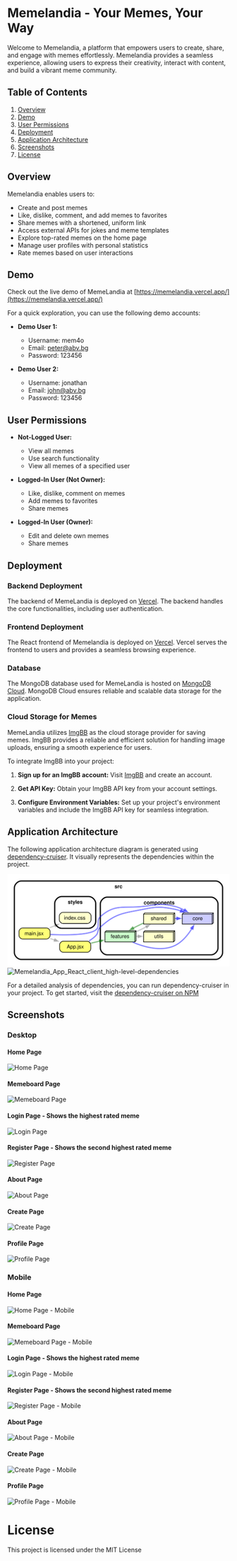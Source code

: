 # Memelandia - Your Memes, Your Way

Welcome to Memelandia, a platform that empowers users to create, share, and engage with memes effortlessly. Memelandia provides a seamless experience, allowing users to express their creativity, interact with content, and build a vibrant meme community.

## Table of Contents

1. [Overview](#overview)
2. [Demo](#demo)
3. [User Permissions](#user-permissions)
4. [Deployment](#deployment)
5. [Application Architecture](#application-architecture)
6. [Screenshots](#screenshots)
7. [License](#license)

## Overview

Memelandia enables users to:

-   Create and post memes
-   Like, dislike, comment, and add memes to favorites
-   Share memes with a shortened, uniform link
-   Access external APIs for jokes and meme templates
-   Explore top-rated memes on the home page
-   Manage user profiles with personal statistics
-   Rate memes based on user interactions

## Demo

Check out the live demo of MemeLandia at [https://memelandia.vercel.app/](https://memelandia.vercel.app/)

For a quick exploration, you can use the following demo accounts:

-   **Demo User 1:**

    -   Username: mem4o
    -   Email: peter@abv.bg
    -   Password: 123456

-   **Demo User 2:**
    -   Username: jonathan
    -   Email: john@abv.bg
    -   Password: 123456

## User Permissions

-   **Not-Logged User:**

    -   View all memes
    -   Use search functionality
    -   View all memes of a specified user

-   **Logged-In User (Not Owner):**

    -   Like, dislike, comment on memes
    -   Add memes to favorites
    -   Share memes

-   **Logged-In User (Owner):**
    -   Edit and delete own memes
    -   Share memes

## Deployment

### Backend Deployment

The backend of MemeLandia is deployed on [Vercel](https://vercel.com/). The backend handles the core functionalities, including user authentication.

### Frontend Deployment

The React frontend of Memelandia is deployed on [Vercel](https://vercel.com/). Vercel serves the frontend to users and provides a seamless browsing experience.

### Database

The MongoDB database used for MemeLandia is hosted on [MongoDB Cloud](https://cloud.mongodb.com). MongoDB Cloud ensures reliable and scalable data storage for the application.

### Cloud Storage for Memes

MemeLandia utilizes [ImgBB](https://imgbb.com/) as the cloud storage provider for saving memes. ImgBB provides a reliable and efficient solution for handling image uploads, ensuring a smooth experience for users.

To integrate ImgBB into your project:

1. **Sign up for an ImgBB account:** Visit [ImgBB](https://imgbb.com/) and create an account.

2. **Get API Key:** Obtain your ImgBB API key from your account settings.

3. **Configure Environment Variables:** Set up your project's environment variables and include the ImgBB API key for seamless integration.

## Application Architecture

The following application architecture diagram is generated using [dependency-cruiser](https://github.com/sverweij/dependency-cruiser). It visually represents the dependencies within the project.

   ![Architecture from dependency-cruiser](/client/dependency-graph-main.svg)
   ![Memelandia_App_React_client_high-level-dependencies](https://github.com/TodorYadkov/Memelandia_App_React/assets/4013980/b5f29627-783a-4522-b2fe-96131c37c853)

For a detailed analysis of dependencies, you can run dependency-cruiser in your project. To get started, visit the [dependency-cruiser on NPM](https://www.npmjs.com/package/dependency-cruiser)

## Screenshots

### Desktop
#### Home Page
![Home Page](https://github.com/TodorYadkov/Memelandia_App_React/assets/4013980/9671b565-b2f8-4f60-851c-69719e3b5850)

#### Memeboard Page
![Memeboard Page](https://github.com/TodorYadkov/Memelandia_App_React/assets/4013980/8ea4e942-8282-47a8-94ec-e2a74c83160a)

#### Login Page - Shows the highest rated meme
![Login Page](https://github.com/TodorYadkov/Memelandia_App_React/assets/4013980/f70872aa-e273-4fa6-86f6-eac5547551a6)

#### Register Page - Shows the second highest rated meme
![Register Page](https://github.com/TodorYadkov/Memelandia_App_React/assets/4013980/55c05f9e-0193-4a7c-8219-5ded0615cb82)

#### About Page
![About Page](https://github.com/TodorYadkov/Memelandia_App_React/assets/4013980/66dc0888-1766-4c3a-a0cd-f37d7a995d84)

#### Create Page
![Create Page](https://github.com/TodorYadkov/Memelandia_App_React/assets/4013980/12f74d18-484c-418c-9fc4-51b053b98cc7)

#### Profile Page
![Profile Page](https://github.com/TodorYadkov/Memelandia_App_React/assets/4013980/61b9ed7f-725c-4f15-bfbf-83fd197de12d)


### Mobile
#### Home Page
![Home Page - Mobile](https://github.com/TodorYadkov/Memelandia_App_React/assets/4013980/8e34e952-35e6-4188-b395-49d9b1427af8)

#### Memeboard Page
![Memeboard Page - Mobile](https://github.com/TodorYadkov/Memelandia_App_React/assets/4013980/e96a3d4c-cc9c-4fcb-99ed-6cfee8a073b4)

#### Login Page - Shows the highest rated meme
![Login Page - Mobile](https://github.com/TodorYadkov/Memelandia_App_React/assets/4013980/4b305d89-00cb-410f-85f1-7c3043a1009c)

#### Register Page - Shows the second highest rated meme
![Register Page - Mobile](https://github.com/TodorYadkov/Memelandia_App_React/assets/4013980/6e19e81d-2e9b-4139-9a40-c167200da652)

#### About Page
![About Page - Mobile](https://github.com/TodorYadkov/Memelandia_App_React/assets/4013980/b2aabdec-e4f5-42f7-bac0-df7b825a7b94)

#### Create Page
![Create Page - Mobile](https://github.com/TodorYadkov/Memelandia_App_React/assets/4013980/b81f8ddf-1a4b-4a29-b641-e1012b8027a5)

#### Profile Page
![Profile Page - Mobile](https://github.com/TodorYadkov/Memelandia_App_React/assets/4013980/7383d464-ba2d-46e3-8f70-31fb9c813037)

# License
This project is licensed under the MIT License
